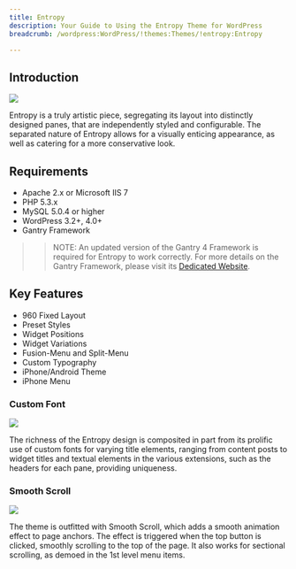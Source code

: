 ```yaml
---
title: Entropy
description: Your Guide to Using the Entropy Theme for WordPress
breadcrumb: /wordpress:WordPress/!themes:Themes/!entropy:Entropy

---
```


Introduction
-----

![][entropy]

Entropy is a truly artistic piece, segregating its layout into distinctly designed panes, that are independently styled and configurable. The separated nature of Entropy allows for a visually enticing appearance, as well as catering for a more conservative look.

Requirements
-----

* Apache 2.x or Microsoft IIS 7
* PHP 5.3.x
* MySQL 5.0.4 or higher
* WordPress 3.2+, 4.0+
* Gantry Framework

>> NOTE: An updated version of the Gantry 4 Framework is required for Entropy to work correctly. For more details on the Gantry Framework, please visit its [Dedicated Website][gantry].

Key Features
-----

* 960 Fixed Layout
* Preset Styles
* Widget Positions
* Widget Variations
* Fusion-Menu and Split-Menu
* Custom Typography
* iPhone/Android Theme
* iPhone Menu

### Custom Font

![][font]

The richness of the Entropy design is composited in part from its prolific use of custom fonts for varying title elements, ranging from content posts to widget titles and textual elements in the various extensions, such as the headers for each pane, providing uniqueness.

### Smooth Scroll

![][scroll]

The theme is outfitted with Smooth Scroll, which adds a smooth animation effect to page anchors. The effect is triggered when the top button is clicked, smoothly scrolling to the top of the page. It also works for sectional scrolling, as demoed in the 1st level menu items.

[gantry]: http://gantry.org/
[gantry_install]: ../../start/gantry.md
[entropy]: assets/entropy.jpeg
[font]: assets/font.jpg
[scroll]: assets/scroll.jpg
[bootstrap]: http://twitter.github.com/bootstrap/
